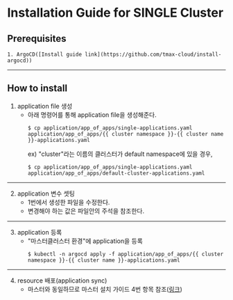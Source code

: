 # Installation Guide for SINGLE Cluster
## Prerequisites
    1. ArgoCD([Install guide link](https://github.com/tmax-cloud/install-argocd))
---
## How to install
1. application file 생성
    - 아래 명령어를 통해 application file을 생성해준다.
        ```
        $ cp application/app_of_apps/single-applications.yaml application/app_of_apps/{{ cluster namespace }}-{{ cluster name }}-applications.yaml
        ```
        ex) "cluster"라는 이름의 클러스터가 default namespace에 있을 경우,  
        ```
        $ cp application/app_of_apps/single-applications.yaml application/app_of_apps/default-cluster-applications.yaml
        ```
---
2. application 변수 셋팅
    - 1번에서 생성한 파일을 수정한다.
    - 변경해야 하는 값은 파일안의 주석을 참조한다.
---
3. application 등록
    - "마스터클러스터 환경"에 application을 등록
        ```
        $ kubectl -n argocd apply -f application/app_of_apps/{{ cluster namespace }}-{{ cluster name }}-applications.yaml
        ```
---
4. resource 배포(application sync)
    - 마스터와 동일하므로 마스터 설치 가이드 4번 항목 참조([링크](INSTALL_GUIDE_MASTER.md#how-to-install))